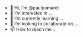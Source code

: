 - 👋 Hi, I’m @paulpomaret
- 👀 I’m interested in ...
- 🌱 I’m currently learning ...
- 💞️ I’m looking to collaborate on ...
- 📫 How to reach me ...

<!---
paulpomaret/paulpomaret is a ✨ special ✨ repository because its `README.md` (this file) appears on your GitHub profile.
You can click the Preview link to take a look at your changes.
--->
